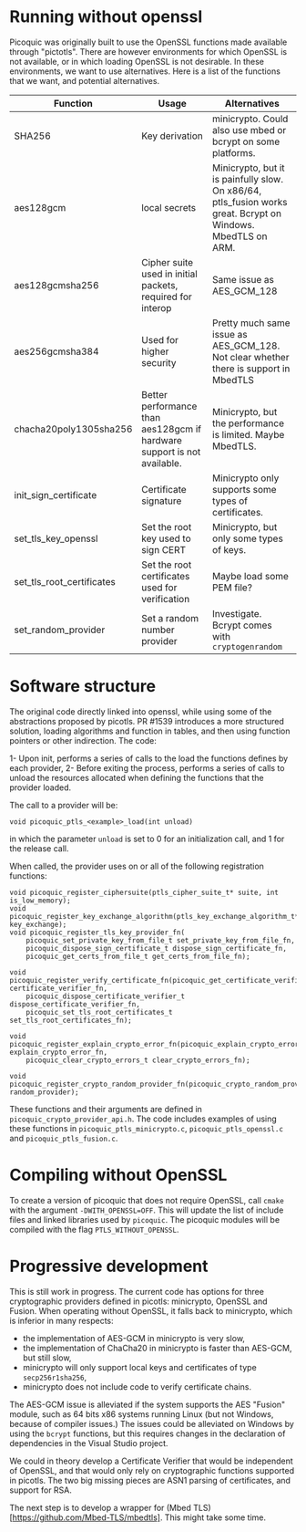# Running without openssl

Picoquic was originally built to use the OpenSSL functions made available through "pictotls".
There are however environments for which OpenSSL is not available, or in which loading
OpenSSL is not desirable. In these environments, we want to use alternatives. Here is a list
of the functions that we want, and potential alternatives.

Function | Usage | Alternatives 
---------|-------|--------------
SHA256  | Key derivation | minicrypto. Could also use mbed or bcrypt on some platforms.
aes128gcm | local secrets |  Minicrypto, but it is painfully slow. On x86/64, ptls_fusion works great. Bcrypt on Windows. MbedTLS on ARM.
aes128gcmsha256 | Cipher suite used in initial packets, required for interop | Same issue as AES_GCM_128
aes256gcmsha384 | Used for higher security | Pretty much same issue as AES_GCM_128. Not clear whether there is support in MbedTLS
chacha20poly1305sha256 | Better performance than aes128gcm if hardware support is not available. | Minicrypto, but the performance is limited. Maybe MbedTLS.
init_sign_certificate | Certificate signature | Minicrypto only supports some types of certificates.
set_tls_key_openssl | Set the root key used to sign CERT | Minicrypto, but only some types of keys.
set_tls_root_certificates | Set the root certificates used for verification | Maybe load some PEM file?
set_random_provider | Set a random number provider | Investigate. Bcrypt comes with `cryptogenrandom`

# Software structure

The original code directly linked into openssl, while using some of the abstractions proposed
by picotls. PR #1539 introduces a more structured solution, loading algorithms and function in tables,
and then using function pointers or other indirection. The code:

1- Upon init, performs a series of calls to the load the functions defines by each provider,
2- Before exiting the process, performs a series of calls to unload the resources allocated
   when defining the functions that the provider loaded.

The call to a provider will be:
```
void picoquic_ptls_<example>_load(int unload)
```
in which the parameter `unload` is set to 0 for an initialization call, and 1 for the release call.

When called, the provider uses on or all of the following registration functions:
```
void picoquic_register_ciphersuite(ptls_cipher_suite_t* suite, int is_low_memory);
void picoquic_register_key_exchange_algorithm(ptls_key_exchange_algorithm_t* key_exchange);
void picoquic_register_tls_key_provider_fn(
    picoquic_set_private_key_from_file_t set_private_key_from_file_fn,
    picoquic_dispose_sign_certificate_t dispose_sign_certificate_fn,
    picoquic_get_certs_from_file_t get_certs_from_file_fn);

void picoquic_register_verify_certificate_fn(picoquic_get_certificate_verifier_t certificate_verifier_fn,
    picoquic_dispose_certificate_verifier_t dispose_certificate_verifier_fn,
    picoquic_set_tls_root_certificates_t set_tls_root_certificates_fn);

void picoquic_register_explain_crypto_error_fn(picoquic_explain_crypto_error_t explain_crypto_error_fn,
    picoquic_clear_crypto_errors_t clear_crypto_errors_fn);

void picoquic_register_crypto_random_provider_fn(picoquic_crypto_random_provider_t random_provider);
```
These functions and their arguments are defined in `picoquic_crypto_provider_api.h`. The code includes
examples of using these functions in `picoquic_ptls_minicrypto.c`, `picoquic_ptls_openssl.c` and
`picoquic_ptls_fusion.c`.

# Compiling without OpenSSL

To create a version of picoquic that does not require OpenSSL, call `cmake` with the argument `-DWITH_OPENSSL=OFF`.
This will update the list of include files and linked libraries used by `picoquic`. The picoquic modules will
be compiled with the flag `PTLS_WITHOUT_OPENSSL`. 

# Progressive development

This is still work in progress. The current code has options for three cryptographic providers defined in picotls:
minicrypto, OpenSSL and Fusion. When operating without OpenSSL, it falls back to minicrypto, which is inferior
in many respects:

* the implementation of AES-GCM in minicrypto is very slow,
* the implementation of ChaCha20 in minicrypto is faster than AES-GCM, but still slow,
* minicrypto will only support local keys and certificates of type `secp256r1sha256`,
* minicrypto does not include code to verify certificate chains.

The AES-GCM issue is alleviated if the system supports the AES "Fusion" module, such
as 64 bits x86 systems running Linux (but not Windows, because of compiler issues.)
The issues could be alleviated on Windows by using the `bcrypt` functions, but this
requires changes in the declaration of dependencies in the Visual Studio project.

We could in theory develop a Certificate Verifier that would be independent of OpenSSL,
and that would only rely on cryptographic functions supported in picotls. The two big
missing pieces are ASN1 parsing of certificates, and support for RSA.

The next step is to develop a wrapper for (Mbed TLS)[https://github.com/Mbed-TLS/mbedtls].
This might take some time.


